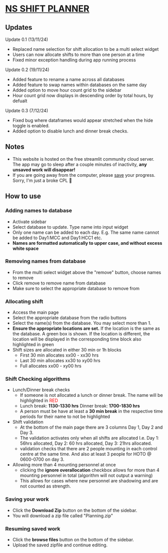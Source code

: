 # [NS SHIFT PLANNER](https://nsplanner.streamlit.app/)

## Updates
Update 0.1 (13/11/24)
- Replaced name selection for shift allocation to be a multi select widget
- Users can now allocate shifts to more than one person at a time
- Fixed minor exception handling during app running process

Update 0.2 (19/11/24)
- Added feature to rename a name across all databases
- Added feature to swap names within databases on the same day
- Added option to move hour count grid to the sidebar
- Hour count grid now displays in descending order by total hours, by defualt

Update 0.3 (7/12/24)
- Fixed bug where dataframes would appear stretched when the hide toggle is enabled.
- Added option to disable lunch and dinner break checks.


## Notes
- This website is hosted on the free streamlit community cloud server. The app may go to sleep after a couple minutes of inactivity, **any unsaved work will disappear!**
- If you are going away from the computer, please [save](#saving-your-work) your progress. Sorry, I'm just a broke CPL 🫡

## How to use

### Adding names to database
- Activate sidebar
- Select database to update. Type name into input widget
- Only one name can be added to each day. E.g. The same name cannot be added to Day1:MCC and Day1:HCC1 etc.
- **Names are formatted automatically to upper case, and without excess white space**

### Removing names from database
- From the multi select widget above the "remove" button, choose names to remove
- Click remove to remove name from database
- Make sure to select the appropriate database to remove from

### Allocating shift
- Access the main page
- Select the appropriate database from the radio buttons
- Select the name(s) from the database. You may select more than 1.
- **Ensure the appropriate locations are set.** If the location is the same as the database. A green box is shown. If the location is different, the location will be displayed in the corresponding time block also highlighted in green
- Shift sizes are allocated in either 30 min or 1h blocks
    -  First 30 min allocates xx00 - xx30 hrs
    - Last 30 min allocates xx30 to xy00 hrs
    - Full allocates xx00 - xy00 hrs

### Shift Checking algorithms
- Lunch/Dinner break checks
    - If someone is not allocated a lunch or dinner break. The name will be highlighted in <span style="color:red">RED</span>
    - Lunch break: **1130-1330 hrs** Dinner break: **1700-1830 hrs**
    - A person must be have at least a **30 min break** in the respective time periods for their name to not be highlighted
- Shift validation
    - At the bottom of the main page there are 3 columns Day 1, Day 2 and Day 3.
    - The validation activates only when all shifts are allocated I.e. Day 1: 56hrs allocated, Day 2: 60 hrs allocated, Day 3: 21hrs allocated.
    - validation checks that there are 2 people mounting in each control centre at the same time. And also at least 3 people for HOTO @ 0600-0700 on day 3.
- Allowing more than 4 mounting personnel at once
    - clicking the **ignore overallocation** checkbox allows for more than 4 mounting personnel in total (algorithm will not output a warning)
    - This allows for cases where new personnel are shadowing and are not counted as strength.
### Saving your work
- Click the **Download Zip** button on the bottom of the sidebar.
- You will download a zip file called "Planning.zip"
### Resuming saved work
- Click the  **browse files** button on the bottom of the sidebar.
- Upload the saved zipfile and continue editing.
